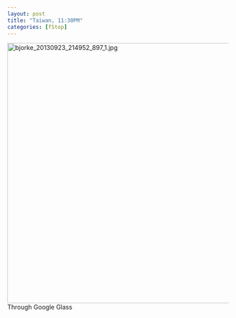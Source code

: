 ```yaml
---
layout: post
title: "Taiwan, 11:30PM"
categories: [fStop]
---
```

<img alt="bjorke_20130923_214952_897_1.jpg" src="http://www.botzilla.com/blog/pix2014/bjorke_20130923_214952_897_1.jpg" width="807" height="592" border="0" />
Through Google Glass
<img alt="bjorke_20130923_214952_897_1_t.jpg" src="http://www.botzilla.com/blog/archives/bjorke_20130923_214952_897_1_t.jpg" style="display:none;" />


